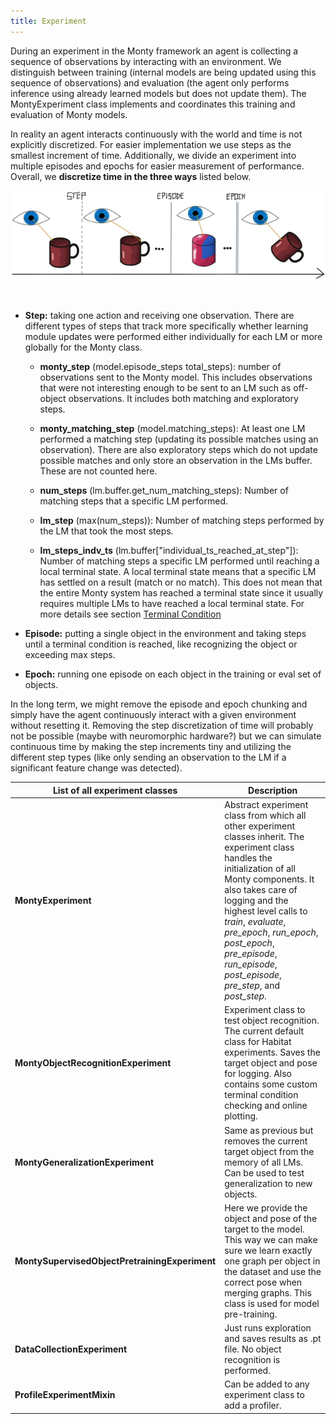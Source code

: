 ```yaml
---
title: Experiment
---
```

During an experiment in the Monty framework an agent is collecting a sequence of observations by interacting with an environment. We distinguish between training (internal models are being updated using this sequence of observations) and evaluation (the agent only performs inference using already learned models but does not update them). The MontyExperiment class implements and coordinates this training and evaluation of Monty models.

In reality an agent interacts continuously with the world and time is not explicitly discretized. For easier implementation we use steps as the smallest increment of time. Additionally, we divide an experiment into multiple episodes and epochs for easier measurement of performance. Overall, we **discretize time in the three ways** listed below.

![Three ways time is discretized in Monty is into steps (one movement and one observation), episodes (take as many steps as needed to reach the terminal condition of the environment such as recognizing an object or completing a task), and epoch (cycle through all objects/scenarios in the dataset once).](../figures/how-monty-works/step_episode_epoch.png)


<br />

- **Step:** taking one action and receiving one observation. There are different types of steps that track more specifically whether learning module updates were performed either individually for each LM or more globally for the Monty class.

  - **monty_step** (model.episode_steps total_steps): number of observations sent to the Monty model. This includes observations that were not interesting enough to be sent to an LM such as off-object observations. It includes both matching and exploratory steps.

  - **monty_matching_step** (model.matching_steps): At least one LM performed a matching step (updating its possible matches using an observation). There are also exploratory steps which do not update possible matches and only store an observation in the LMs buffer. These are not counted here.

  - **num_steps** (lm.buffer.get_num_matching_steps): Number of matching steps that a specific LM performed.

  - **lm_step** (max(num_steps)): Number of matching steps performed by the LM that took the most steps.

  - **lm_steps_indv_ts** (lm.buffer\["individual_ts_reached_at_step"\]): Number of matching steps a specific LM performed until reaching a local terminal state. A local terminal state means that a specific LM has settled on a result (match or no match). This does not mean that the entire Monty system has reached a terminal state since it usually requires multiple LMs to have reached a local terminal state. For more details see section [Terminal Condition](doc:evidence-based-learning-module#terminal-condition)

- **Episode:** putting a single object in the environment and taking steps until a terminal condition is reached, like recognizing the object or exceeding max steps.

- **Epoch:** running one episode on each object in the training or eval set of objects.

In the long term, we might remove the episode and epoch chunking and simply have the agent continuously interact with a given environment without resetting it. Removing the step discretization of time will probably not be possible (maybe with neuromorphic hardware?) but we can simulate continuous time by making the step increments tiny and utilizing the different step types (like only sending an observation to the LM if a significant feature change was detected).

| List of all experiment classes                 | Description                                                                                                                                                                                                                                                                                                                                              |
| ---------------------------------------------- | -------------------------------------------------------------------------------------------------------------------------------------------------------------------------------------------------------------------------------------------------------------------------------------------------------------------------------------------------------- |
| **MontyExperiment**                            | Abstract experiment class from which all other experiment classes inherit. The experiment class handles the initialization of all Monty components. It also takes care of logging and the highest level calls to _train_, _evaluate_, _pre_epoch_, _run_epoch_, _post_epoch_, _pre_episode_, _run_episode_, _post_episode_, _pre_step_, and _post_step_. |
| **MontyObjectRecognitionExperiment**           | Experiment class to test object recognition. The current default class for Habitat experiments. Saves the target object and pose for logging. Also contains some custom terminal condition checking and online plotting.                                                                                                                                 |
| **MontyGeneralizationExperiment**              | Same as previous but removes the current target object from the memory of all LMs. Can be used to test generalization to new objects.                                                                                                                                                                                                                    |
| **MontySupervisedObjectPretrainingExperiment** | Here we provide the object and pose of the target to the model. This way we can make sure we learn exactly one graph per object in the dataset and use the correct pose when merging graphs. This class is used for model pre-training.                                                                                                                  |
| **DataCollectionExperiment**                 | Just runs exploration and saves results as .pt file. No object recognition is performed.                                                                                                                                                                                                                                                                 |
| **ProfileExperimentMixin**                     | Can be added to any experiment class to add a profiler.                                                                                                                                                                                                                                                                                                  |